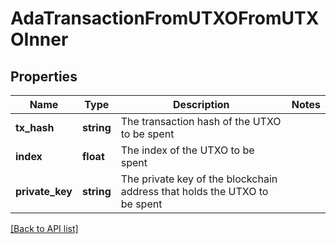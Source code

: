 # AdaTransactionFromUTXOFromUTXOInner

## Properties

Name | Type | Description | Notes
------------ | ------------- | ------------- | -------------
**tx_hash** | **string** | The transaction hash of the UTXO to be spent |
**index** | **float** | The index of the UTXO to be spent |
**private_key** | **string** | The private key of the blockchain address that holds the UTXO to be spent |

[[Back to API list]](../../README.md#api-endpoints)
